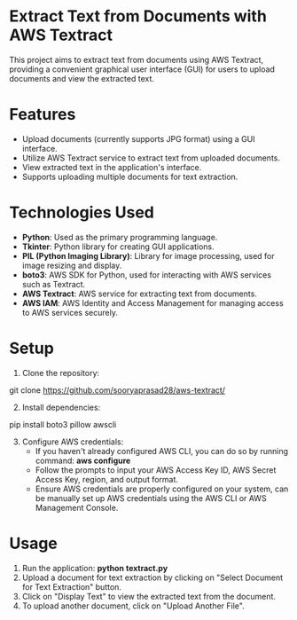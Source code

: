 # Extract Text from Documents with AWS Textract

This project aims to extract text from documents using AWS Textract, providing a convenient graphical user interface (GUI) for users to upload documents and view the extracted text.

# Features
- Upload documents (currently supports JPG format) using a GUI interface.
- Utilize AWS Textract service to extract text from uploaded documents.
- View extracted text in the application's interface.
- Supports uploading multiple documents for text extraction.

# Technologies Used
- **Python**: Used as the primary programming language.
- **Tkinter**: Python library for creating GUI applications.
- **PIL (Python Imaging Library)**: Library for image processing, used for image resizing and display.
- **boto3**: AWS SDK for Python, used for interacting with AWS services such as Textract.
- **AWS Textract**: AWS service for extracting text from documents.
- **AWS IAM**: AWS Identity and Access Management for managing access to AWS services securely.

# Setup
1. Clone the repository:

git clone https://github.com/sooryaprasad28/aws-textract/

2. Install dependencies:

pip install boto3 pillow awscli

3. Configure AWS credentials:
    - If you haven't already configured AWS CLI, you can do so by running command: **aws configure**
    - Follow the prompts to input your AWS Access Key ID, AWS Secret Access Key, region, and output format.
    - Ensure AWS credentials are properly configured on your system, can be manually set up AWS credentials using the AWS CLI or AWS Management Console.

# Usage
1. Run the application: **python textract.py**
2. Upload a document for text extraction by clicking on "Select Document for Text Extraction" button.
3. Click on "Display Text" to view the extracted text from the document.
4. To upload another document, click on "Upload Another File".
